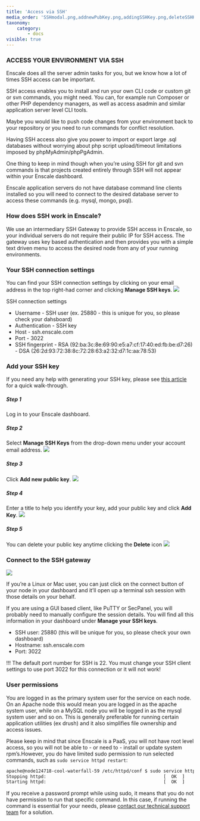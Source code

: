 ```yaml
---
title: 'Access via SSH'
media_order: 'SSHmodal.png,addnewPubKey.png,addingSSHKey.png,deleteSSHKey.png,Account-dropdown-3.jpg'
taxonomy:
    category:
        - docs
visible: true
---
```


### ACCESS YOUR ENVIRONMENT VIA SSH

Enscale does all the server admin tasks for you, but we know how a lot of times SSH access can be important.

SSH access enables you to install and run your own CLI code or custom git or svn commands, you might need. You can, for example run Composer or other PHP dependency managers, as well as access asadmin and similar application server level CLI tools.

Maybe you would like to push code changes from your environment back to your repository or you need to run commands for conflict resolution. 

Having SSH access also give you power to import or export large .sql databases without worrying about php script upload/timeout limitations imposed by phpMyAdmin/phpPgAdmin.

One thing to keep in mind though when you’re using SSH for git and svn commands is that projects created entirely through SSH will not appear within your Enscale dashboard.

Enscale application servers do not have database command line clients installed so you will need to connect to the desired database server to access these commands (e.g. mysql, mongo, psql).

### How does SSH work in Enscale?

We use an intermediary SSH Gateway to provide SSH access in Enscale, so your individual servers do not require their public IP for SSH access. The gateway uses key based authentication and then provides you with a simple text driven menu to access the desired node from any of your running environments.

### Your SSH connection settings

You can find your SSH connection settings by clicking on your email address in the top right-had corner and clicking **Manage SSH keys**.
![](SSHmodal.png)

SSH connection settings

* Username - SSH user (ex. 25880 - this is unique for you, so please check your dahsboard)
* Authentication - SSH key
* Host - ssh.enscale.com
* Port - 3022
* SSH fingerprint
 				- RSA (92:ba:3c:8e:69:90:e5:a7:cf:17:40:ed:fb:be:d7:26)
                - DSA (26:2d:93:72:38:8c:72:28:63:a2:32:d7:1c:aa:78:53)
                
### Add your SSH key

If you need any help with generating your SSH key, please see [this article](/environments/access/generate-ssh-key) for a quick walk-through.

##### Step 1
Log in to your Enscale dashboard.

##### Step 2
Select **Manage SSH Keys** from the drop-down menu under your account email address.
![](Account-dropdown-3.jpg)

##### Step 3
Click **Add new public key**.
![](addnewPubKey.png)

##### Step 4
Enter a title to help you identify your key, add your public key and click **Add Key**.
![](addingSSHKey.png)
##### Step 5
You can delete your public key anytime clicking the **Delete** icon
![](deleteSSHKey.png)

### Connect to the SSH gateway

![](SSHmodal.png)

If you’re a Linux or Mac user, you can just click on the connect button of your node in your dashboard and it’ll open up a terminal ssh session with those details on your behalf.

If you are using a GUI based client, like PuTTY or SecPanel, you will probably need to manually configure the session details. You will find all this information in your dashboard under **Manage your SSH keys**.

* SSH user: 25880 (this will be unique for you, so please check your own dashboard) 
* Hostname: ssh.enscale.com 
* Port: 3022

!!! The default port number for SSH is 22. You must change your SSH client settings to use port 3022 for this connection or it will not work!

### User permissions

You are logged in as the primary system user for the service on each node. On an Apache node this would mean you are logged in as the apache system user, while on a MySQL node you will be logged in as the mysql system user and so on. This is generally preferable for running certain application utilities (ex drush) and it also simplifies file ownership and access issues.

Please keep in mind that since Enscale is a PaaS, you will not have root level access, so you will not be able to - or need to - install or update system rpm’s.However, you do have limited sudo permission to run selected commands, such as `sudo service httpd restart`:

```bash
apache@node124718-cool-waterfall-59 /etc/httpd/conf $ sudo service httpd restart
Stopping httpd:                                            [  OK  ]
Starting httpd:                                            [  OK  ]
```

If you receive a password prompt while using sudo, it means that you do not have permission to run that specific command. In this case, if running the command is essential for your needs, please [contact our technical support team](mailto:support@enscale.com) for a solution.



